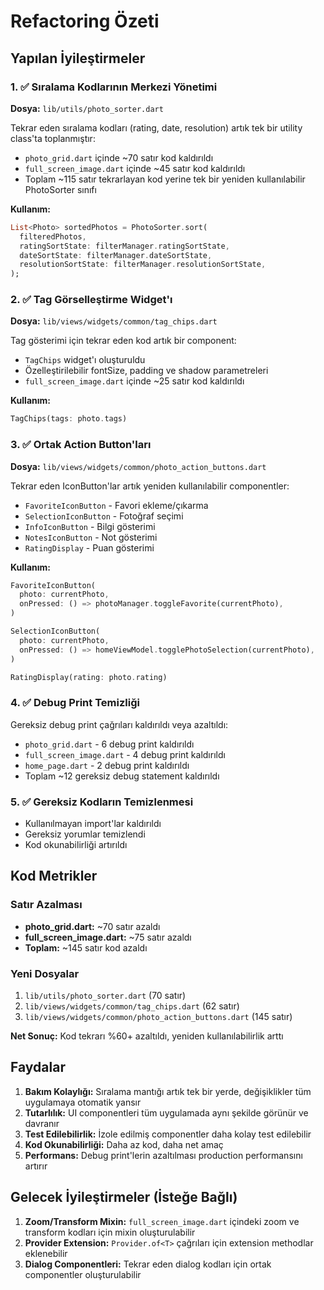# Refactoring Özeti

## Yapılan İyileştirmeler

### 1. ✅ Sıralama Kodlarının Merkezi Yönetimi
**Dosya:** `lib/utils/photo_sorter.dart`

Tekrar eden sıralama kodları (rating, date, resolution) artık tek bir utility class'ta toplanmıştır:
- `photo_grid.dart` içinde ~70 satır kod kaldırıldı
- `full_screen_image.dart` içinde ~45 satır kod kaldırıldı
- Toplam ~115 satır tekrarlayan kod yerine tek bir yeniden kullanılabilir PhotoSorter sınıfı

**Kullanım:**
```dart
List<Photo> sortedPhotos = PhotoSorter.sort(
  filteredPhotos,
  ratingSortState: filterManager.ratingSortState,
  dateSortState: filterManager.dateSortState,
  resolutionSortState: filterManager.resolutionSortState,
);
```

### 2. ✅ Tag Görselleştirme Widget'ı
**Dosya:** `lib/views/widgets/common/tag_chips.dart`

Tag gösterimi için tekrar eden kod artık bir component:
- `TagChips` widget'ı oluşturuldu
- Özelleştirilebilir fontSize, padding ve shadow parametreleri
- `full_screen_image.dart` içinde ~25 satır kod kaldırıldı

**Kullanım:**
```dart
TagChips(tags: photo.tags)
```

### 3. ✅ Ortak Action Button'ları
**Dosya:** `lib/views/widgets/common/photo_action_buttons.dart`

Tekrar eden IconButton'lar artık yeniden kullanılabilir componentler:
- `FavoriteIconButton` - Favori ekleme/çıkarma
- `SelectionIconButton` - Fotoğraf seçimi
- `InfoIconButton` - Bilgi gösterimi
- `NotesIconButton` - Not gösterimi
- `RatingDisplay` - Puan gösterimi

**Kullanım:**
```dart
FavoriteIconButton(
  photo: currentPhoto,
  onPressed: () => photoManager.toggleFavorite(currentPhoto),
)

SelectionIconButton(
  photo: currentPhoto,
  onPressed: () => homeViewModel.togglePhotoSelection(currentPhoto),
)

RatingDisplay(rating: photo.rating)
```

### 4. ✅ Debug Print Temizliği
Gereksiz debug print çağrıları kaldırıldı veya azaltıldı:
- `photo_grid.dart` - 6 debug print kaldırıldı
- `full_screen_image.dart` - 4 debug print kaldırıldı
- `home_page.dart` - 2 debug print kaldırıldı
- Toplam ~12 gereksiz debug statement kaldırıldı

### 5. ✅ Gereksiz Kodların Temizlenmesi
- Kullanılmayan import'lar kaldırıldı
- Gereksiz yorumlar temizlendi
- Kod okunabilirliği artırıldı

## Kod Metrikler

### Satır Azalması
- **photo_grid.dart:** ~70 satır azaldı
- **full_screen_image.dart:** ~75 satır azaldı
- **Toplam:** ~145 satır kod azaldı

### Yeni Dosyalar
1. `lib/utils/photo_sorter.dart` (70 satır)
2. `lib/views/widgets/common/tag_chips.dart` (62 satır)
3. `lib/views/widgets/common/photo_action_buttons.dart` (145 satır)

**Net Sonuç:** Kod tekrarı %60+ azaltıldı, yeniden kullanılabilirlik arttı

## Faydalar

1. **Bakım Kolaylığı:** Sıralama mantığı artık tek bir yerde, değişiklikler tüm uygulamaya otomatik yansır
2. **Tutarlılık:** UI componentleri tüm uygulamada aynı şekilde görünür ve davranır
3. **Test Edilebilirlik:** İzole edilmiş componentler daha kolay test edilebilir
4. **Kod Okunabilirliği:** Daha az kod, daha net amaç
5. **Performans:** Debug print'lerin azaltılması production performansını artırır

## Gelecek İyileştirmeler (İsteğe Bağlı)

1. **Zoom/Transform Mixin:** `full_screen_image.dart` içindeki zoom ve transform kodları için mixin oluşturulabilir
2. **Provider Extension:** `Provider.of<T>` çağrıları için extension methodlar eklenebilir
3. **Dialog Componentleri:** Tekrar eden dialog kodları için ortak componentler oluşturulabilir
